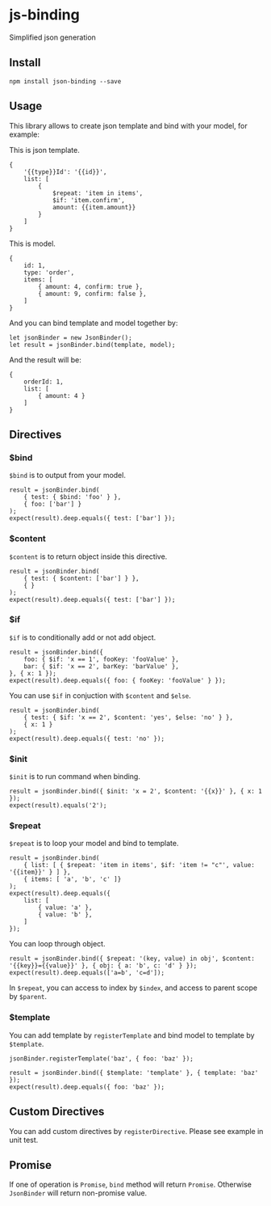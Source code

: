 # js-binding
Simplified json generation

## Install

```
npm install json-binding --save
```

## Usage

This library allows to create json template and bind with your model, for example:

This is json template.
```
{
    '{{type}}Id': '{{id}}',
    list: [
        { 
            $repeat: 'item in items', 
            $if: 'item.confirm', 
            amount: {{item.amount}} 
        }
    ]
}
```

This is model.
```
{
    id: 1,
    type: 'order',
    items: [
        { amount: 4, confirm: true },
        { amount: 9, confirm: false },
    ]
}
```

And you can bind template and model together by:
```
let jsonBinder = new JsonBinder();
let result = jsonBinder.bind(template, model);
```

And the result will be:
```
{
    orderId: 1,
    list: [
        { amount: 4 }
    ]
}
```

## Directives

### $bind

`$bind` is to output from your model.
```
result = jsonBinder.bind(
    { test: { $bind: 'foo' } }, 
    { foo: ['bar'] }
);
expect(result).deep.equals({ test: ['bar'] });
```

### $content

`$content` is to return object inside this directive.
```
result = jsonBinder.bind(
    { test: { $content: ['bar'] } }, 
    { }
);
expect(result).deep.equals({ test: ['bar'] });
```

### $if

`$if` is to conditionally add or not add object.

```
result = jsonBinder.bind({
    foo: { $if: 'x == 1', fooKey: 'fooValue' },
    bar: { $if: 'x == 2', barKey: 'barValue' },
}, { x: 1 });
expect(result).deep.equals({ foo: { fooKey: 'fooValue' } });
```

You can use `$if` in conjuction with `$content` and `$else`.

```
result = jsonBinder.bind(
    { test: { $if: 'x == 2', $content: 'yes', $else: 'no' } }, 
    { x: 1 }
);
expect(result).deep.equals({ test: 'no' });
```

### $init

`$init` is to run command when binding.

```
result = jsonBinder.bind({ $init: 'x = 2', $content: '{{x}}' }, { x: 1 });
expect(result).equals('2');
```

### $repeat

`$repeat` is to loop your model and bind to template.
```
result = jsonBinder.bind(
    { list: [ { $repeat: 'item in items', $if: 'item != "c"', value: '{{item}}' } ] }, 
    { items: [ 'a', 'b', 'c' ]}
);
expect(result).deep.equals({ 
    list: [
        { value: 'a' },
        { value: 'b' },
    ]
});
```

You can loop through object.

```
result = jsonBinder.bind({ $repeat: '(key, value) in obj', $content: '{{key}}={{value}}' }, { obj: { a: 'b', c: 'd' } });
expect(result).deep.equals(['a=b', 'c=d']);
```

In `$repeat`, you can access to index by `$index`, and access to parent scope by `$parent`.

### $template

You can add template by `registerTemplate` and bind model to template by `$template`.
```
jsonBinder.registerTemplate('baz', { foo: 'baz' });

result = jsonBinder.bind({ $template: 'template' }, { template: 'baz' });
expect(result).deep.equals({ foo: 'baz' });
```

## Custom Directives

You can add custom directives by `registerDirective`. Please see example in unit test.

## Promise

If one of operation is `Promise`, `bind` method will return `Promise`. Otherwise `JsonBinder` will return non-promise value.